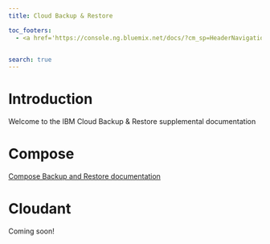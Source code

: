 ```yaml
---
title: Cloud Backup & Restore

toc_footers:
  - <a href='https://console.ng.bluemix.net/docs/?cm_sp=HeaderNavigation-_-HomePage-_-Docs&cm_mc_uid=07046206430214426058300&cm_mc_sid_50200000=1473423509'>Bluemix Documentation</a>


search: true
---
```


# Introduction

Welcome to the IBM Cloud Backup & Restore supplemental documentation

# Compose

[Compose Backup and Restore documentation](http://kaiserdocs.mybluemix.net/)


# Cloudant

Coming soon!

